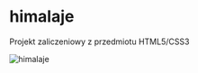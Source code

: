 # himalaje
Projekt zaliczeniowy z przedmiotu HTML5/CSS3

  ![himalaje](https://github.com/MariiaS3/himalaje/img/project)

